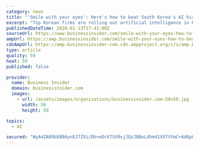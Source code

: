 ```yaml
---
category: news
title: "'Smile with your eyes': Here's how to beat South Korea's AI hiring bots and land a job"
excerpt: "Top Korean firms are rolling out artificial intelligence in hiring — and jobseekers want to learn how to beat the bots."
publishedDateTime: 2020-01-13T17:41:00Z
sourceUrl: https://www.businessinsider.com/smile-with-your-eyes-how-to-beat-south-koreas-ai-hiring-bots-and-land-a-job-2020-1
ampUrl: https://amp.businessinsider.com/smile-with-your-eyes-how-to-beat-south-koreas-ai-hiring-bots-and-land-a-job-2020-1
cdnAmpUrl: https://amp-businessinsider-com.cdn.ampproject.org/c/s/amp.businessinsider.com/smile-with-your-eyes-how-to-beat-south-koreas-ai-hiring-bots-and-land-a-job-2020-1
type: article
quality: 59
heat: 59
published: false

provider:
  name: Business Insider
  domain: businessinsider.com
  images:
    - url: /assets/images/organizations/businessinsider.com-50x50.jpg
      width: 50
      height: 50

topics:
  - AI

secured: "WyA4ZA89bEB9AynEJ7ZXi/Dh+wOrX7StRvjJQzJBBeL4hm41XX7tFmC+Ad8p6omUMNTkfJAIP31AN8DaHrZifo9DfI13H9I4eI8BJseZqUzEjnDoeuMMVO8fWfE1zWYnR5135YyQh9HsqhYkt26GgML81O3Fh96DTWPYUFYswSVYk84qbASZo7qDkWGbbuBSmMQxQOLBC2gily2de732ldfrlWl5wGtzoSwwSFTac+VIivZ47wOrn+1Zhwag2KU705qTBrKs+GATfd/0eQ9Wqllt3hbOu4ESkfY6TTN12/8enBuK0+YFplc/lO0ZsOxaXSe0+vtbwRpBkwRumnNyRsRUaYyeDHj9GTeoFjSaXq8XKprDIj3NxL8i4qCsOPoCXQi9/uFCfuLO1dGTbJFOxjv9v7LiKTZ25eHIv5DWW0O99HuW2lCxCF30RuEwkLMpkmrwkqZkogKrG6jS2lJnBw==;QQoe47QSyn6nuw1u54E07w=="
---
```


